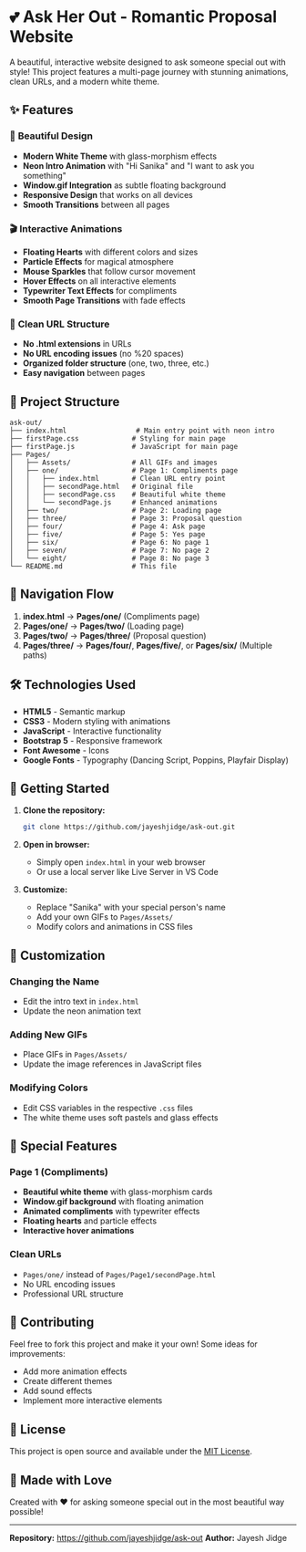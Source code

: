 # 💕 Ask Her Out - Romantic Proposal Website

A beautiful, interactive website designed to ask someone special out with style! This project features a multi-page journey with stunning animations, clean URLs, and a modern white theme.

## ✨ Features

### 🎨 **Beautiful Design**
- **Modern White Theme** with glass-morphism effects
- **Neon Intro Animation** with "Hi Sanika" and "I want to ask you something"
- **Window.gif Integration** as subtle floating background
- **Responsive Design** that works on all devices
- **Smooth Transitions** between all pages

### 🎬 **Interactive Animations**
- **Floating Hearts** with different colors and sizes
- **Particle Effects** for magical atmosphere
- **Mouse Sparkles** that follow cursor movement
- **Hover Effects** on all interactive elements
- **Typewriter Text Effects** for compliments
- **Smooth Page Transitions** with fade effects

### 🚀 **Clean URL Structure**
- **No .html extensions** in URLs
- **No URL encoding issues** (no %20 spaces)
- **Organized folder structure** (one, two, three, etc.)
- **Easy navigation** between pages

## 📁 Project Structure

```
ask-out/
├── index.html                 # Main entry point with neon intro
├── firstPage.css             # Styling for main page
├── firstPage.js              # JavaScript for main page
├── Pages/
│   ├── Assets/               # All GIFs and images
│   ├── one/                  # Page 1: Compliments page
│   │   ├── index.html        # Clean URL entry point
│   │   ├── secondPage.html   # Original file
│   │   ├── secondPage.css    # Beautiful white theme
│   │   └── secondPage.js     # Enhanced animations
│   ├── two/                  # Page 2: Loading page
│   ├── three/                # Page 3: Proposal question
│   ├── four/                 # Page 4: Ask page
│   ├── five/                 # Page 5: Yes page
│   ├── six/                  # Page 6: No page 1
│   ├── seven/                # Page 7: No page 2
│   └── eight/                # Page 8: No page 3
└── README.md                 # This file
```

## 🎯 Navigation Flow

1. **index.html** → **Pages/one/** (Compliments page)
2. **Pages/one/** → **Pages/two/** (Loading page)
3. **Pages/two/** → **Pages/three/** (Proposal question)
4. **Pages/three/** → **Pages/four/**, **Pages/five/**, or **Pages/six/** (Multiple paths)

## 🛠️ Technologies Used

- **HTML5** - Semantic markup
- **CSS3** - Modern styling with animations
- **JavaScript** - Interactive functionality
- **Bootstrap 5** - Responsive framework
- **Font Awesome** - Icons
- **Google Fonts** - Typography (Dancing Script, Poppins, Playfair Display)

## 🚀 Getting Started

1. **Clone the repository:**
   ```bash
   git clone https://github.com/jayeshjidge/ask-out.git
   ```

2. **Open in browser:**
   - Simply open `index.html` in your web browser
   - Or use a local server like Live Server in VS Code

3. **Customize:**
   - Replace "Sanika" with your special person's name
   - Add your own GIFs to `Pages/Assets/`
   - Modify colors and animations in CSS files

## 🎨 Customization

### Changing the Name
- Edit the intro text in `index.html`
- Update the neon animation text

### Adding New GIFs
- Place GIFs in `Pages/Assets/`
- Update the image references in JavaScript files

### Modifying Colors
- Edit CSS variables in the respective `.css` files
- The white theme uses soft pastels and glass effects

## 💝 Special Features

### Page 1 (Compliments)
- **Beautiful white theme** with glass-morphism cards
- **Window.gif background** with floating animation
- **Animated compliments** with typewriter effects
- **Floating hearts** and particle effects
- **Interactive hover animations**

### Clean URLs
- `Pages/one/` instead of `Pages/Page1/secondPage.html`
- No URL encoding issues
- Professional URL structure

## 🤝 Contributing

Feel free to fork this project and make it your own! Some ideas for improvements:
- Add more animation effects
- Create different themes
- Add sound effects
- Implement more interactive elements

## 📄 License

This project is open source and available under the [MIT License](LICENSE).

## 💌 Made with Love

Created with ❤️ for asking someone special out in the most beautiful way possible!

---

**Repository:** https://github.com/jayeshjidge/ask-out
**Author:** Jayesh Jidge

